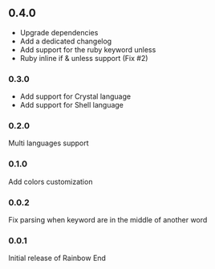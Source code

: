 ## 0.4.0

* Upgrade dependencies
* Add a dedicated changelog
* Add support for the ruby keyword unless
* Ruby inline if & unless support (Fix #2)

### 0.3.0

* Add support for Crystal language
* Add support for Shell language

### 0.2.0

Multi languages support

### 0.1.0

Add colors customization

### 0.0.2

Fix parsing when keyword are in the middle of another word

### 0.0.1

Initial release of Rainbow End
